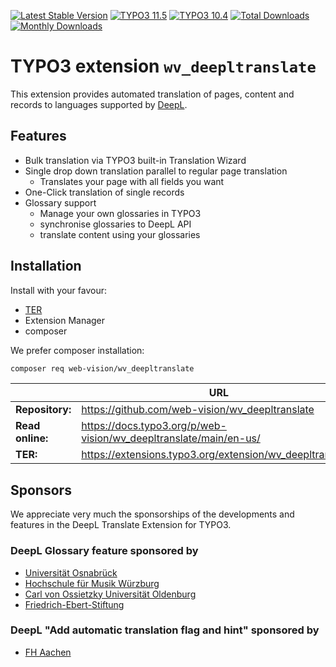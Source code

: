 [![Latest Stable Version](https://poser.pugx.org/web-vision/wv_deepltranslate/v/stable.svg)](https://packagist.org/packages/web-vision/wv_deepltranslate)
[![TYPO3 11.5](https://img.shields.io/badge/TYPO3-11.5-orange.svg?style=flat-square)](https://get.typo3.org/version/11)
[![TYPO3 10.4](https://img.shields.io/badge/TYPO3-10.4-orange.svg?style=flat-square)](https://get.typo3.org/version/10)
[![Total Downloads](https://poser.pugx.org/web-vision/wv_deepltranslate/downloads.svg)](https://packagist.org/packages/web-vision/wv_deepltranslate)
[![Monthly Downloads](https://poser.pugx.org/web-vision/wv_deepltranslate/d/monthly)](https://packagist.org/packages/web-vision/wv_deepltranslate)

# TYPO3 extension `wv_deepltranslate`


This extension provides automated translation of pages, content and records
to languages supported by [DeepL](https://www.deepl.com/de/docs-api/).

## Features

* Bulk translation via TYPO3 built-in Translation Wizard
* Single drop down translation parallel to regular page translation
  * Translates your page with all fields you want
* One-Click translation of single records
* Glossary support
  * Manage your own glossaries in TYPO3
  * synchronise glossaries to DeepL API
  * translate content using your glossaries

## Installation

Install with your favour:

* [TER](https://extensions.typo3.org/extension/wv_deepltranslate/)
* Extension Manager
* composer

We prefer composer installation:
```bash
composer req web-vision/wv_deepltranslate
```

|                  | URL                                                               |
|------------------|-------------------------------------------------------------------|
| **Repository:**  | https://github.com/web-vision/wv_deepltranslate                   |
| **Read online:** | https://docs.typo3.org/p/web-vision/wv_deepltranslate/main/en-us/ |
| **TER:**         | https://extensions.typo3.org/extension/wv_deepltranslate/         |

## Sponsors
We appreciate very much the sponsorships of the developments and features in
the DeepL Translate Extension for TYPO3.

### DeepL Glossary feature sponsored by
* [Universität Osnabrück](https://www.uni-osnabrueck.de)
* [Hochschule für Musik Würzburg](https://www.hfm-wuerzburg.de)
* [Carl von Ossietzky Universität Oldenburg](https://uol.de/)
* [Friedrich-Ebert-Stiftung](https://www.fes.de)

### DeepL "Add automatic translation flag and hint" sponsored by

* [FH Aachen](https://www.fh-aachen.de/)
